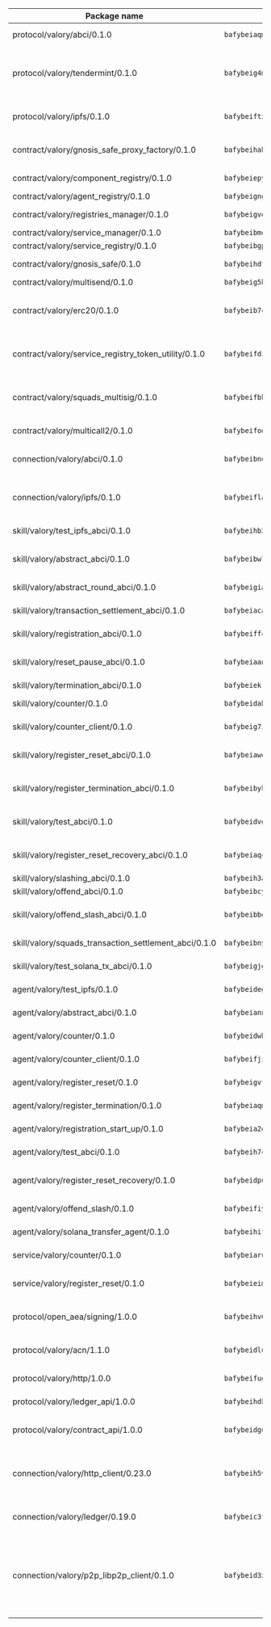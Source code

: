 | Package name                                                  | Package hash                                                  | Description                                                                                                                |
| ------------------------------------------------------------- | ------------------------------------------------------------- | -------------------------------------------------------------------------------------------------------------------------- |
| protocol/valory/abci/0.1.0                                    | `bafybeiaqmp7kocbfdboksayeqhkbrynvlfzsx4uy4x6nohywnmaig4an7u` | A protocol for ABCI requests and responses.                                                                                |
| protocol/valory/tendermint/0.1.0                              | `bafybeig4mi3vmlv5zpbjbfuzcgida6j5f2nhrpedxicmrrfjweqc5r7cra` | A protocol for communication between two AEAs to share tendermint configuration details.                                   |
| protocol/valory/ipfs/0.1.0                                    | `bafybeiftxi2qhreewgsc5wevogi7yc5g6hbcbo4uiuaibauhv3nhfcdtvm` | A protocol specification for IPFS requests and responses.                                                                  |
| contract/valory/gnosis_safe_proxy_factory/0.1.0               | `bafybeihabgy4md6x5bhumn34dobunfzuykrmyvpmcevixjgilzwz5bt524` | Gnosis Safe proxy factory (GnosisSafeProxyFactory) contract                                                                |
| contract/valory/component_registry/0.1.0                      | `bafybeiepywewigowj533f55orx7oys3kk5lgdc247p2267scqfyp4gnqle` | Component registry contract                                                                                                |
| contract/valory/agent_registry/0.1.0                          | `bafybeignghdk7oqvyg722gz66tbuj2vj4vkatguj4b6lf5fqzqxkktcke4` | Agent registry contract                                                                                                    |
| contract/valory/registries_manager/0.1.0                      | `bafybeigvdzmxq2kfizvhwu43vcjlsddkftltv53e5xc7yqnadweari3kqi` | Registries Manager contract                                                                                                |
| contract/valory/service_manager/0.1.0                         | `bafybeibmqewfh5wnayopneyv4vx35n5k7loavzmcazyevntdoskw7vasom` | Service Manager contract                                                                                                   |
| contract/valory/service_registry/0.1.0                        | `bafybeibgpdqlk5rf6j7dj2ucim4c7js23nn7p3tyomuy4hlzg7wqjtl6ga` | Service Registry contract                                                                                                  |
| contract/valory/gnosis_safe/0.1.0                             | `bafybeihdfnnorsjvbxn44ipaungnoowwekbq7mdk4qfi232ik5yrhn6d3i` | Gnosis Safe (GnosisSafeL2) contract                                                                                        |
| contract/valory/multisend/0.1.0                               | `bafybeig5byt5urg2d2bsecufxe5ql7f4mezg3mekfleeh32nmuusx66p4y` | MultiSend contract                                                                                                         |
| contract/valory/erc20/0.1.0                                   | `bafybeib7ctk3deleyxayrqvropewefr2muj4kcqe3t3wscak25bjmxnqwe` | The scaffold contract scaffolds a contract to be implemented by the developer.                                             |
| contract/valory/service_registry_token_utility/0.1.0          | `bafybeifdia2y5546tvk6xzxeaqzf2n5n7dutj2hdzbgenxohaqhjtnjqm4` | The scaffold contract scaffolds a contract to be implemented by the developer.                                             |
| contract/valory/squads_multisig/0.1.0                         | `bafybeifbhijzq5mnnmy5i52l7qtesdyfldsotomeukryxujz7mddnwzkqi` | The scaffold contract scaffolds a contract to be implemented by the developer.                                             |
| contract/valory/multicall2/0.1.0                              | `bafybeifodwnzslcczxetpa5lt2ppc2titacpvznvj2eddjqm3fdiqeqlze` | The MakerDAO multicall2 contract.                                                                                          |
| connection/valory/abci/0.1.0                                  | `bafybeibnomg7hzcco23lbwhnoh7uel3odiv4tvbtndp5ads3szdrlcl2wy` | connection to wrap communication with an ABCI server.                                                                      |
| connection/valory/ipfs/0.1.0                                  | `bafybeiflaxrnepfn4hcnq5pieuc7ki7d422y3iqb54lv4tpgs7oywnuhhq` | A connection responsible for uploading and downloading files from IPFS.                                                    |
| skill/valory/test_ipfs_abci/0.1.0                             | `bafybeihb2bwaw7laiigfummcybmml6g4txednrphpigmen2u2sc2n2p37a` | IPFS e2e testing application.                                                                                              |
| skill/valory/abstract_abci/0.1.0                              | `bafybeibwlzwk5u2kmgsgzwvdyuwmtpbahv76asq5kmuna25ewcx7eu7ewq` | The abci skill provides a template of an ABCI application.                                                                 |
| skill/valory/abstract_round_abci/0.1.0                        | `bafybeigiacs66k4uq574fsichha4vy22d2gbdxa4mtnx2oume2b5wbw7qm` | abstract round-based ABCI application                                                                                      |
| skill/valory/transaction_settlement_abci/0.1.0                | `bafybeiacam7xixm3x5coejwievpqylmasyhyjgfia4bnaavl6ztuvi545m` | ABCI application for transaction settlement.                                                                               |
| skill/valory/registration_abci/0.1.0                          | `bafybeiffc477t4lwxevpfadkhpqdpwmbintaiuyjq7dsupam375xk7nype` | ABCI application for common apps.                                                                                          |
| skill/valory/reset_pause_abci/0.1.0                           | `bafybeiaanfiescjflxyss56iosu7wxfgnnnnrfitmniaqdy6wrtuv2ikla` | ABCI application for resetting and pausing app executions.                                                                 |
| skill/valory/termination_abci/0.1.0                           | `bafybeiekrqygxkiv7xa244ymxujlyae66csqxzvrx6gczav6smpkvqcj6e` | Termination skill.                                                                                                         |
| skill/valory/counter/0.1.0                                    | `bafybeidahrrgturlouxkgxx5tgaqmuucgpyesm6vkdsluyyag3d3b2rj4y` | The ABCI Counter application example.                                                                                      |
| skill/valory/counter_client/0.1.0                             | `bafybeig7ilg6vpcctmnusgvl7y5oxjtrrmwkfduj5p4swuwph72oclwm3i` | A client for the ABCI counter application.                                                                                 |
| skill/valory/register_reset_abci/0.1.0                        | `bafybeiawqknmcyx2evg2ol6hklqhxsghcbryqdh6eesy35k6jgrthznrhm` | ABCI application for dummy skill that registers and resets                                                                 |
| skill/valory/register_termination_abci/0.1.0                  | `bafybeibyk3f3ptsdwslgg3orypiyps5vlsn6zvl4ff3bxghwq2aedurmiy` | ABCI application for dummy skill that registers and resets                                                                 |
| skill/valory/test_abci/0.1.0                                  | `bafybeidvglmjcaqwil66oeod5akr3k7zs6ocqthwwykqcy2orrcumvl4zu` | ABCI application for testing the ABCI connection.                                                                          |
| skill/valory/register_reset_recovery_abci/0.1.0               | `bafybeiaqcfbvfco5coyw363pnfxic2o6tjimsrxqrd7qfnq5oiedys73m4` | ABCI application for dummy skill that registers and resets                                                                 |
| skill/valory/slashing_abci/0.1.0                              | `bafybeih3aazpisqg5t7ftplb6hxvrxefnkk7oubco42gfvd5dmp7iso7em` | Slashing skill.                                                                                                            |
| skill/valory/offend_abci/0.1.0                                | `bafybeibcyn7shxawk36rwrjvt76kdozz7pifst6b2rb5lq646tl3yyswhi` | Offend ABCI application.                                                                                                   |
| skill/valory/offend_slash_abci/0.1.0                          | `bafybeibbem5korv4ymqpxfuaxvxairxfrd6jtgzau6i6gzqfdu5wppzb2i` | ABCI application used in order to test the slashing abci                                                                   |
| skill/valory/squads_transaction_settlement_abci/0.1.0         | `bafybeibnyl2e23qebbcqtomv2msan2hujabuckj7i5jcq7f5srv7zfv6ry` | ABCI application for transaction settlement.                                                                               |
| skill/valory/test_solana_tx_abci/0.1.0                        | `bafybeigjgg6sqckjvovmbe5vrffl7aj7z7ss7vaq3gi4iseivbssgh7pne` | SOLANA e2e testing application.                                                                                            |
| agent/valory/test_ipfs/0.1.0                                  | `bafybeidegbab2aqkwnxibaogmr35freikqrzyl2nxetxr7in332n3lplqe` | Agent for testing the ABCI connection.                                                                                     |
| agent/valory/abstract_abci/0.1.0                              | `bafybeiannl7e2dnjjvw23wgnirvmozwd2kfou6wugv6caa4nw4amt5sjpy` | The abstract ABCI AEA - for testing purposes only.                                                                         |
| agent/valory/counter/0.1.0                                    | `bafybeidwbruikdalncsg7oesi77mwvcey6gbt3e474w7kvx7lsi3qa36c4` | The ABCI Counter example as an AEA                                                                                         |
| agent/valory/counter_client/0.1.0                             | `bafybeifji5x532n7ophscgp2ub2q22zhkfmpwobqzzocdlruwy5kd4o64q` | The ABCI Counter example as an AEA                                                                                         |
| agent/valory/register_reset/0.1.0                             | `bafybeigvfa67ug7m3fpbw5237iq7tbfwgx7jb3x47giligvc6rlcwfpt2i` | Register reset to replicate Tendermint issue.                                                                              |
| agent/valory/register_termination/0.1.0                       | `bafybeiaqm3glv2x6kmkpg3ejgglgt6ybmipduy5355rhow2ysljpexsnri` | Register terminate to test the termination feature.                                                                        |
| agent/valory/registration_start_up/0.1.0                      | `bafybeia2odthtsjalzk3xf6whet3piqkj2hl3cfppgxc2quwvniufh5vh4` | Registration start-up ABCI example.                                                                                        |
| agent/valory/test_abci/0.1.0                                  | `bafybeih7chy5ajfycimrma3iqiu7u6ycoxrjnnlcwcfbgkbrou34m56cr4` | Agent for testing the ABCI connection.                                                                                     |
| agent/valory/register_reset_recovery/0.1.0                    | `bafybeidpuqkoojwzlbdyjrx346coumxeco6i6v2cbitrw6e2h6i5n3qjdu` | Agent to showcase hard reset as a recovery mechanism.                                                                      |
| agent/valory/offend_slash/0.1.0                               | `bafybeifiyyihbds44rgqigeftniuw5ia6dk5i3gxwd2e2wt7xmml75a4ye` | Offend and slash to test the slashing feature.                                                                             |
| agent/valory/solana_transfer_agent/0.1.0                      | `bafybeihifgvbado4jxor2tndsrwxi3f7k52syy45boj5fjjfjccpewjihu` | Register terminate to test the termination feature.                                                                        |
| service/valory/counter/0.1.0                                  | `bafybeiaru55uifuo6wvybxqlg3wrmvusruxx7n63k4tfowjzuc52cpzm5m` | A set of agents incrementing a counter                                                                                     |
| service/valory/register_reset/0.1.0                           | `bafybeieimjopy6xfga2pflkkts647d7rzstxltpdhuk622bw2usbchqel4` | Test and debug tendermint reset mechanism.                                                                                 |
| protocol/open_aea/signing/1.0.0                               | `bafybeihv62fim3wl2bayavfcg3u5e5cxu3b7brtu4cn5xoxd6lqwachasi` | A protocol for communication between skills and decision maker.                                                            |
| protocol/valory/acn/1.1.0                                     | `bafybeidluaoeakae3exseupaea4i3yvvk5vivyt227xshjlffywwxzcxqe` | The protocol used for envelope delivery on the ACN.                                                                        |
| protocol/valory/http/1.0.0                                    | `bafybeifugzl63kfdmwrxwphrnrhj7bn6iruxieme3a4ntzejf6kmtuwmae` | A protocol for HTTP requests and responses.                                                                                |
| protocol/valory/ledger_api/1.0.0                              | `bafybeihdk6psr4guxmbcrc26jr2cbgzpd5aljkqvpwo64bvaz7tdti2oni` | A protocol for ledger APIs requests and responses.                                                                         |
| protocol/valory/contract_api/1.0.0                            | `bafybeidgu7o5llh26xp3u3ebq3yluull5lupiyeu6iooi2xyymdrgnzq5i` | A protocol for contract APIs requests and responses.                                                                       |
| connection/valory/http_client/0.23.0                          | `bafybeih5vzo22p2umhqo52nzluaanxx7kejvvpcpdsrdymckkyvmsim6gm` | The HTTP_client connection that wraps a web-based client connecting to a RESTful API specification.                        |
| connection/valory/ledger/0.19.0                               | `bafybeic3ft7l7ca3qgnderm4xupsfmyoihgi27ukotnz7b5hdczla2enya` | A connection to interact with any ledger API and contract API.                                                             |
| connection/valory/p2p_libp2p_client/0.1.0                     | `bafybeid3xg5k2ol5adflqloy75ibgljmol6xsvzvezebsg7oudxeeolz7e` | The libp2p client connection implements a tcp connection to a running libp2p node as a traffic delegate to send/receive envelopes to/from agents in the DHT. |
